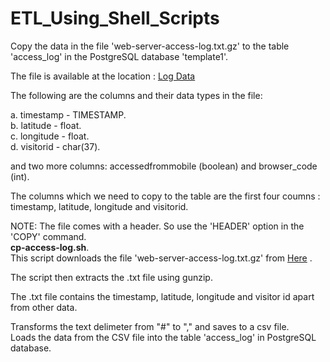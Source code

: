 # ETL_Using_Shell_Scripts
Copy the data in the file 'web-server-access-log.txt.gz' to the table 'access_log' in the PostgreSQL database 'template1'.

The file is available at the location : [Log Data](https://cf-courses-data.s3.us.cloud-object-storage.appdomain.cloud/IBM-DB0250EN-SkillsNetwork/labs/Bash%20Scripting/ETL%20using%20shell%20scripting/web-server-access-log.txt.gz)

The following are the columns and their data types in the file:

a. timestamp - TIMESTAMP. \
b. latitude - float. \
c. longitude - float. \
d. visitorid - char(37). 

and two more columns: accessedfrommobile (boolean) and browser_code (int). 

The columns which we need to copy to the table are the first four coumns : timestamp, latitude, longitude and visitorid. 

NOTE: The file comes with a header. So use the 'HEADER' option in the 'COPY' command. \
__cp-access-log.sh__. \
 This script downloads the file 'web-server-access-log.txt.gz'
 from [Here]("https://cf-courses-data.s3.us.cloud-object-storage.appdomain.cloud/IBM-DB0250EN-SkillsNetwork/labs/Bash%20Scripting/ETL%20using%20shell%20scripting/") .

 The script then extracts the .txt file using gunzip. 

 The .txt file contains the timestamp, latitude, longitude 
 and visitor id apart from other data. 

 Transforms the text delimeter from "#" to "," and saves to a csv file. \
 Loads the data from the CSV file into the table 'access_log' in PostgreSQL database.
